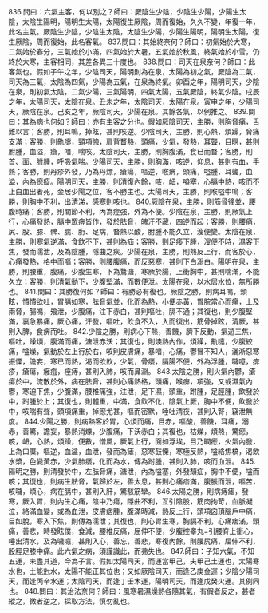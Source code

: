 836.問曰：六氣主客，何以別之？師曰：厥陰生少陰，少陰生少陽，少陽生太陰，太陰生陽明，陽明生太陽，太陽復生厥陰，周而復始，久久不變，年復一年，此名主氣。厥陰生少陰，少陰生太陰，太陰生少陽，少陽生陽明，陽明生太陽，復生厥陰，周而復始，此名客氣。
837.問曰：其始終奈何？師曰：初氣始於大寒，二氣始於春分，三氣始於小滿，四氣始於大暑，五氣始於秋風，終氣始於小雪，仍終於大寒，主客相同，其差各異三十度也。
838.問曰：司天在泉奈何？師曰：此客氣也。假如子午之年，少陰司天，陽明則為在泉，太陽為初之氣，厥陰為二氣，司天為三氣，太陰為四氣，少陽為五氣，在泉為終氣。卯酉之年，陽明司天，少陰在泉，則初氣太陰，二氣少陽，三氣陽明，四氣太陽，五氣厥陰，終氣少陰。戌辰之年，太陽司天，太陰在泉。丑未之年，太陰司天，太陽在泉。寅申之年，少陽司天，厥陰在泉。己亥之年，厥陰司天，少陽在泉。其餘各氣，以例推之。
839.問曰：其為病也何如？師曰：亦有主客之分也。假如厥陰司天，主勝，則胸脅痛，舌難以言；客勝，則耳鳴，掉眩，甚則咳逆。少陰司天，主勝，則心熱，煩躁，脅痛支滿；客勝，則鼽嚏，頸項強，肩背瞀熱，頭痛，少氣，發熱，耳聾，目瞑，甚則胕腫，血溢，瘡，喑，喘咳。太陰司天，主勝，則胸腹滿，食已而瞀；客勝，則首、面、胕腫，呼吸氣喘。少陽司天，主勝，則胸滿，咳逆，仰息，甚則有血，手熱；客勝，則丹疹外發，乃為丹熛，瘡瘍，嘔逆，喉痹，頭痛，嗌腫，耳聾，血溢，內為瘛瘲。陽明司天，主勝，則清復內餘，咳，衄，嗌塞，心膈中熱，咳而不止白血出者死，金居少陽之位，客不勝主也。太陽司天，主勝，則喉嗌中鳴；客勝，則胸中不利，出清涕，感寒則咳也。
840.厥陰在泉，主勝，則筋骨徭並，腰腹時痛；客勝，則關節不利，內為痙強，外為不便。少陰在泉，主勝，則厥氣上行，心痛發熱，膈中眾痹皆作，發於胠脅，魄汗不藏，四逆而起；客勝，則腰痛，尻、股、膝、髀、腨、胻、足病，瞀熱以酸，胕腫不能久立，溲便變。太陰在泉，主勝，則寒氣逆滿，食飲不下，甚則為疝；客勝，則足痿下腫，溲便不時，濕客下焦，發而濡泄，及為陰腫，隱曲之疾。少陽在泉，主勝，則熱反上行，而客於心，心痛發熱，格中而嘔；客勝，則腰腹痛，而反惡寒，甚則下白溺白。陽明在泉，主勝，則腰重，腹痛，少腹生寒，下為鶩溏，寒厥於腸，上衝胸中，甚則喘滿，不能久立；客勝，則清氣動下，少腹堅滿，而數便泄。太陽在泉，以水居水位，無所勝也。
841.問曰：其勝復何如？師曰：有勝必有復也。厥陰之勝，則病耳鳴，頭眩，憒憒欲吐，胃膈如寒，胠脅氣並，化而為熱，小便赤黃，胃脘當心而痛，上及兩脅，腸鳴，飧泄，少腹痛，注下赤白，甚則嘔吐，膈不通；其復也，則少腹堅滿，裏急暴痛，厥心痛，汗發，嘔吐，飲食不入，入而復出，筋骨掉眩，清厥，甚則入脾，食痹而吐。
842.少陰之勝，則病心下熱，善饑，臍下反動，氣遊三焦，嘔吐，躁煩，腹滿而痛，溏泄赤沃；其復也，則燠熱內作，煩躁，鼽嚏，少腹絞痛，嗌燥，氣動於左上行於右，咳則皮膚痛，暴喑，心痛，鬱冒不知人，灑淅惡寒振慄，譫妄，寒已而熱，渴而欲飲，少氣，骨痿，膈腸不便，外為浮腫，噦噫，痱疹，瘡瘍，癰疽，痤痔，甚則入肺，咳而鼻淵。
843.太陰之勝，則火氣內鬱，瘡瘍於中，流散於外，病在胠脅，甚則心痛熱格，頭痛，喉痹，項強，又或濕氣內鬱，寒迫下焦，少腹滿，腰椎痛強，注泄，足下濕，頭重，跗腫，足脛腫，飲發於中，跗腫於上；其復也，則體重，中滿，食飲不化，陰氣上厥，胸中不便，飲發於中，咳喘有聲，頭項痛重，掉瘛尤甚，嘔而密默，唾吐清夜，甚則入腎，竊泄無度。
844.少陽之勝，則病熱客於胃，心煩而痛，目赤，嘔酸，善饑，耳痛，溺赤，善驚，譫妄，暴熱消爍，少腹痛，下沃赤白；其復也，枯燥，煩熱，驚瘛，咳，衄，心熱，煩躁，便數，憎風，厥氣上行，面如浮埃，目乃瞤瘛，火氣內發，上為口糜，嘔逆，血溢，血泄，發而為瘧，惡寒鼓慄，寒極反熱，嗌絡焦槁，渴飲水漿，色變黃赤，少氣肺痿，化而為水，傳為跗腫，甚則入肺，咳而血泄。
845.陽明之勝，則清發於中，左胠脅痛，溏泄，內為嗌塞，外發頹疝，胸中不便，嗌而咳；其復也，則病生胠脅，氣歸於左，善太息，甚則心痛痞滿，腹脹而泄，嘔苦，咳噦，煩心，病在膈中，甚則入肝，驚駭筋攣。
846.太陽之勝，則病痔瘧，發寒，厥入胃，則內生心痛，陰中乃瘍，隱曲不利，亙引陰股，筋肉拘苛，血脈凝泣，絡滿血變，或為血泄，皮膚痞腫，腹滿時減，熱反上行，頭項囟頂腦戶中痛，目如脫，寒入下焦，則傳為濡泄；其復也，則心胃生寒，胸膈不利，心痛痞滿，頭痛，善悲，時發眩僕，食減，腰椎反痛，屈伸不便，少腹控睾丸=引腰脊上衝心，唾出清水，及為噦噫，甚則入心，善忘，善悲，寒復內餘，則腰尻痛，屈伸不利，股脛足膝中痛。此六氣之病，須謹識此，而弗失也。
847.師曰：子知六氣，不知五運，未盡其道，今為子言。假如太陽司天，而運當甲己，夫甲己土運也，太陽寒水也，土能尅水，太陽不能正其位也；又如厥陰司天，而逢乙庚金運；少陰少陽司天，而逢丙辛水運；太陰司天，而逢丁壬木運，陽明司天，而逢戊癸火運。其例同也。
848.問曰：其治法奈何？師曰：風寒暑濕燥熱各隨其氣，有假者反之，甚者縱之，微者逆之，採取方法，慎勿亂也。